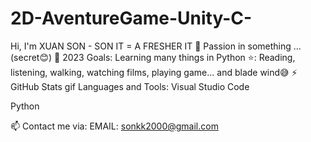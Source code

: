 # 2D-AventureGame-Unity-C-
Hi, I'm XUAN SON  - SON IT = A FRESHER IT
🔭 Passion in something ... (secret😊)
💪 2023 Goals: Learning many things in Python
⭐: Reading, listening, walking, watching films, playing game... and blade wind😅
⚡ GitHub Stats
 	gif
Languages and Tools:
Visual Studio Code

Python


📫 Contact me via:
EMAIL: sonkk2000@gmail.com
